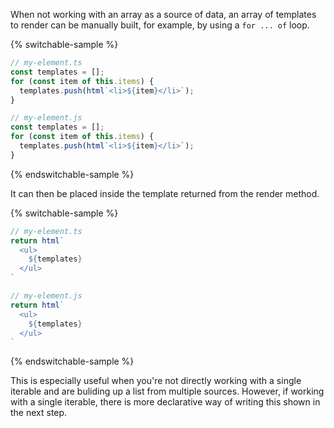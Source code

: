 When not working with an array as a source of data, an array of templates to
render can be manually built, for example, by using a `for ... of` loop.

{% switchable-sample %}

```ts
// my-element.ts
const templates = [];
for (const item of this.items) {
  templates.push(html`<li>${item}</li>`);
}
```

```js
// my-element.js
const templates = [];
for (const item of this.items) {
  templates.push(html`<li>${item}</li>`);
}
```

{% endswitchable-sample %}

It can then be placed inside the template returned from the render method.

{% switchable-sample %}

```ts
// my-element.ts
return html`
  <ul>
    ${templates}
  </ul>
`
```

```js
// my-element.js
return html`
  <ul>
    ${templates}
  </ul>
`
```

{% endswitchable-sample %}

This is especially useful when you're not directly working with a single
iterable and are buliding up a list from multiple sources. However, if working
with a single iterable, there is more declarative way of writing this shown in
the next step.